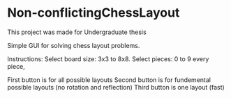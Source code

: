 # Non-conflictingChessLayout
This project was made for Undergraduate thesis

Simple GUI for solving chess layout problems.

Instructions:
Select board size: 3x3 to 8x8.
Select pieces: 0 to 9 every piece,

First button is for all possible layouts
Second button is for fundemental possible layouts (no rotation and reflection)
Third button is one layout (fast)
